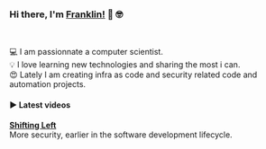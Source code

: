 ### Hi there, I'm [Franklin!](https://franklin-resume.herokuapp.com/) 👋 🤓

<!--
**thedevilsvoice/thedevilsvoice** is a ✨ _special_ ✨ repository because its `README.md` (this file) appears on your GitHub profile.

Here are some ideas to get you started:

- 🔭 I’m currently working on ...
- 🌱 I’m currently learning ...
- 👯 I’m looking to collaborate on ...
- 🤔 I’m looking for help with ...
- 💬 Ask me about ...
- 📫 How to reach me: ...
- 😄 Pronouns: ...
- ⚡ Fun fact: ...
-->

<br />

💻 I am passionnate a computer scientist. <br />
💡 I love learning new technologies and sharing the most i can. <br />
😍 Lately I am creating infra as code and security related code and automation projects. <br />

#### ▶️ Latest videos

<!-- YT LIST START -->

**[Shifting Left](https://youtu.be/XX0KX-4Q7es)**
<br /> More security, earlier in the software development lifecycle.
